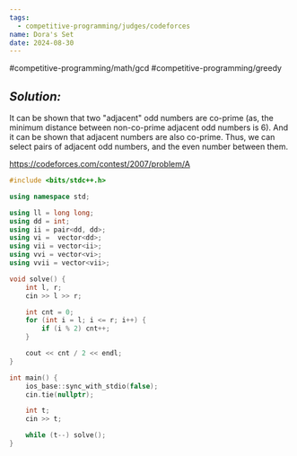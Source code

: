 ```yaml
---
tags:
  - competitive-programming/judges/codeforces
name: Dora's Set
date: 2024-08-30
---
```

#competitive-programming/math/gcd #competitive-programming/greedy 
## _Solution:_
It can be shown that two "adjacent" odd numbers are co-prime (as, the minimum distance between non-co-prime adjacent odd numbers is 6). And it can be shown that adjacent numbers are also co-prime. Thus, we can select pairs of adjacent odd numbers, and the even number between them.

https://codeforces.com/contest/2007/problem/A
```cpp
#include <bits/stdc++.h>

using namespace std;

using ll = long long;
using dd = int;
using ii = pair<dd, dd>;
using vi =  vector<dd>;
using vii = vector<ii>;
using vvi = vector<vi>;
using vvii = vector<vii>;

void solve() {
    int l, r;
    cin >> l >> r;

    int cnt = 0;
    for (int i = l; i <= r; i++) {
        if (i % 2) cnt++;
    }

    cout << cnt / 2 << endl;
}

int main() {
    ios_base::sync_with_stdio(false);
    cin.tie(nullptr);

    int t;
    cin >> t;

    while (t--) solve();
}
```